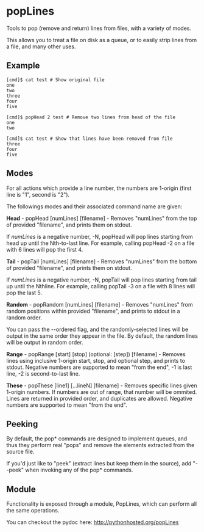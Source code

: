 # popLines
Tools to pop (remove and return) lines from files, with a variety of modes.

This allows you to treat a file on disk as a queue, or to easily strip lines from a file, and many other uses.


Example
-------

	[cmd]$ cat test # Show original file
	one
	two
	three
	four
	five

	[cmd]$ popHead 2 test # Remove two lines from head of the file
	one
	two

	[cmd]$ cat test # Show that lines have been removed from file
	three
	four
	five



Modes
-----

For all actions which provide a line number, the numbers are 1-origin (first line is "1", second is "2").

The followings modes and their associated command name are given:

**Head** - popHead \[numLines\] \[filename\] - Removes "numLines" from the top of provided "filename", and prints them on stdout.

If *numLines* is a negative number, -N, popHead will pop lines starting from head up until the Nth-to-last line. For example, calling popHead -2 on a file with 6 lines will pop the first 4.


**Tail** - popTail \[numLines\] \[filename\] - Removes "numLines" from the bottom of provided "filename", and prints them on stdout.

If *numLines* is a negative number, -N, popTail will pop lines starting from tail up until the Nthline. For example, calling popTail -3 on a file with 8 lines will pop the last 5.


**Random** - popRandom \[numLines\] \[filename\] - Removes "numLines" from random positions within provided "filename", and prints to stdout in a random order.


You can pass the --ordered flag, and the randomly-selected lines will be output in the same order they appear in the file. By default, the random lines will be output in random order.


**Range** - popRange \[start\] \[stop\] (optional: \[step\]) \[filename\] - Removes lines using inclusive 1-origin start, stop, and optional step, and prints to stdout. Negative numbers are supported to mean "from the end", -1 is last line, -2 is second-to-last line.

**These** - popThese \[line1\] \[...lineN\] \[filename\] - Removes specific lines given 1-origin numbers. If numbers are out of range, that number will be ommited. Lines are returned in provided order, and duplicates are allowed. Negative numbers are supported to mean "from the end".


Peeking
-------

By default, the pop\* commands are designed to implement queues, and thus they perform real "pops" and remove the elements extracted from the source file.

If you'd just like to "peek" (extract lines but keep them in the source), add "--peek" when invoking any of the pop\* commands.


Module
------

Functionality is exposed through a module, PopLines, which can perform all the same operations.

You can checkout the pydoc here: http://pythonhosted.org/popLines
